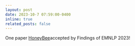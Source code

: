 ```yaml
---
layout: post
date: 2023-10-7 07:59:00-0400
inline: true
related_posts: false
---
```


One paper [HoneyBee](https://aclanthology.org/2023.findings-emnlp.380.pdf)accepted by Findings of EMNLP 2023!

